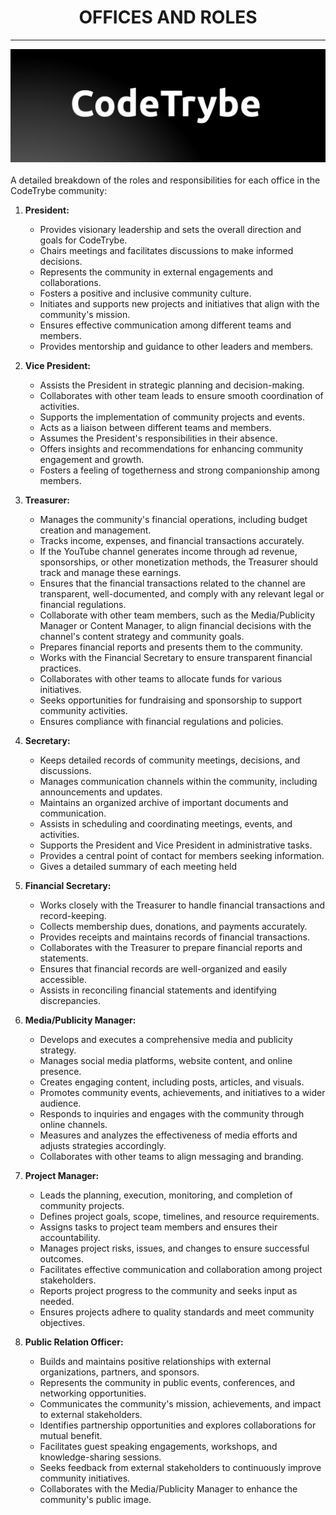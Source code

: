<div align=center> <h1>OFFICES AND ROLES</h1> </div>

---

![Codetrybe Logo](https://raw.githubusercontent.com/gekkowrld/misc/main/images/codetrybe_1280_460.png)
<br><br>
A detailed breakdown of the roles and responsibilities for each office in the CodeTrybe community:

1. **President:**
   - Provides visionary leadership and sets the overall direction and goals for CodeTrybe.
   - Chairs meetings and facilitates discussions to make informed decisions.
   - Represents the community in external engagements and collaborations.
   - Fosters a positive and inclusive community culture.
   - Initiates and supports new projects and initiatives that align with the community's mission.
   - Ensures effective communication among different teams and members.
   - Provides mentorship and guidance to other leaders and members.

2. **Vice President:**
   - Assists the President in strategic planning and decision-making.
   - Collaborates with other team leads to ensure smooth coordination of activities.
   - Supports the implementation of community projects and events.
   - Acts as a liaison between different teams and members.
   - Assumes the President's responsibilities in their absence.
   - Offers insights and recommendations for enhancing community engagement and growth.
   - Fosters a feeling of togetherness and strong companionship among members.

3. **Treasurer:**
    - Manages the community's financial operations, including budget creation and management.
   - Tracks income, expenses, and financial transactions accurately.
    - If the YouTube channel generates income through ad revenue, sponsorships, or other monetization methods, the Treasurer should track and manage these earnings.
    - Ensures that the financial transactions related to the channel are transparent, well-documented, and comply with any relevant legal or financial regulations.
    - Collaborate with other team members, such as the Media/Publicity Manager or Content Manager, to align financial decisions with the channel's content strategy and community goals.
   - Prepares financial reports and presents them to the community.
   - Works with the Financial Secretary to ensure transparent financial practices.
   - Collaborates with other teams to allocate funds for various initiatives.
   - Seeks opportunities for fundraising and sponsorship to support community activities.
   - Ensures compliance with financial regulations and policies.

4. **Secretary:**
   - Keeps detailed records of community meetings, decisions, and discussions.
   - Manages communication channels within the community, including announcements and updates.
   - Maintains an organized archive of important documents and communication.
   - Assists in scheduling and coordinating meetings, events, and activities.
   - Supports the President and Vice President in administrative tasks.
   - Provides a central point of contact for members seeking information.
    - Gives a detailed summary of each meeting held
5. **Financial Secretary:**
   - Works closely with the Treasurer to handle financial transactions and record-keeping.
   - Collects membership dues, donations, and payments accurately.
   - Provides receipts and maintains records of financial transactions.
   - Collaborates with the Treasurer to prepare financial reports and statements.
   - Ensures that financial records are well-organized and easily accessible.
   - Assists in reconciling financial statements and identifying discrepancies.

6. **Media/Publicity Manager:**
   - Develops and executes a comprehensive media and publicity strategy.
   - Manages social media platforms, website content, and online presence.
   - Creates engaging content, including posts, articles, and visuals.
   - Promotes community events, achievements, and initiatives to a wider audience.
   - Responds to inquiries and engages with the community through online channels.
   - Measures and analyzes the effectiveness of media efforts and adjusts strategies accordingly.
   - Collaborates with other teams to align messaging and branding.

7. **Project Manager:**
   - Leads the planning, execution, monitoring, and completion of community projects.
   - Defines project goals, scope, timelines, and resource requirements.
   - Assigns tasks to project team members and ensures their accountability.
   - Manages project risks, issues, and changes to ensure successful outcomes.
   - Facilitates effective communication and collaboration among project stakeholders.
   - Reports project progress to the community and seeks input as needed.
   - Ensures projects adhere to quality standards and meet community objectives.

8. **Public Relation Officer:**
   - Builds and maintains positive relationships with external organizations, partners, and sponsors.
   - Represents the community in public events, conferences, and networking opportunities.
   - Communicates the community's mission, achievements, and impact to external stakeholders.
   - Identifies partnership opportunities and explores collaborations for mutual benefit.
   - Facilitates guest speaking engagements, workshops, and knowledge-sharing sessions.
   - Seeks feedback from external stakeholders to continuously improve community initiatives.
   - Collaborates with the Media/Publicity Manager to enhance the community's public image.

<br><br>